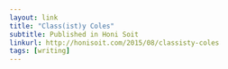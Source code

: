 ```yaml
---
layout: link
title: "Class(ist)y Coles"
subtitle: Published in Honi Soit
linkurl: http://honisoit.com/2015/08/classisty-coles
tags: [writing]
---
```

